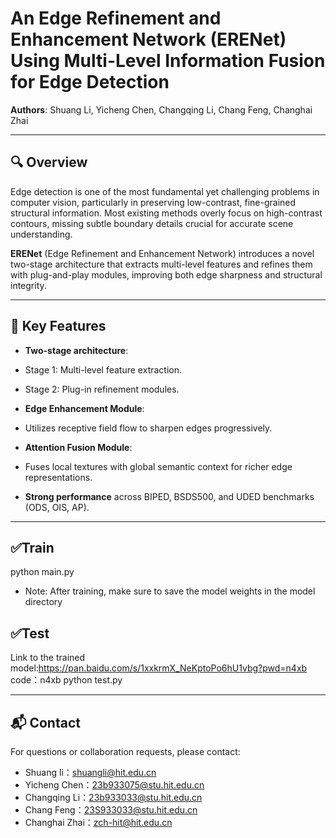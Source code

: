 # An Edge Refinement and Enhancement Network (ERENet) Using Multi-Level Information Fusion for Edge Detection

**Authors**: Shuang Li, Yicheng Chen, Changqing Li, Chang Feng, Changhai Zhai

---

## 🔍 Overview

Edge detection is one of the most fundamental yet challenging problems in computer vision, particularly in preserving low-contrast, fine-grained structural information. Most existing methods overly focus on high-contrast contours, missing subtle boundary details crucial for accurate scene understanding.

**ERENet** (Edge Refinement and Enhancement Network) introduces a novel two-stage architecture that extracts multi-level features and refines them with plug-and-play modules, improving both edge sharpness and structural integrity.

---

## 🎯 Key Features

-  **Two-stage architecture**:
  - Stage 1: Multi-level feature extraction.
  - Stage 2: Plug-in refinement modules.

-  **Edge Enhancement Module**:
  - Utilizes receptive field flow to sharpen edges progressively.

-  **Attention Fusion Module**:
  - Fuses local textures with global semantic context for richer edge representations.

-  **Strong performance** across BIPED, BSDS500, and UDED benchmarks (ODS, OIS, AP).

---

## ✅Train
python main.py 
  - Note: After training, make sure to save the model weights in the model directory
## ✅Test
Link to the trained model:https://pan.baidu.com/s/1xxkrmX_NeKptoPo6hU1vbg?pwd=n4xb  code：n4xb
python test.py 

---

## 📬 Contact
For questions or collaboration requests, please contact:

- Shuang li：shuangli@hit.edu.cn
- Yicheng Chen：23b933075@stu.hit.edu.cn
- Changqing Li：23b933033@stu.hit.edu.cn
- Chang Feng：23S933033@stu.hit.edu.cn
- Changhai Zhai：zch-hit@hit.edu.cn

